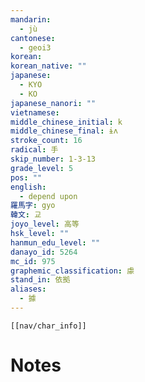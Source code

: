 ```yaml
---
mandarin:
  - jù
cantonese:
  - geoi3
korean:
korean_native: ""
japanese:
  - KYO
  - KO
japanese_nanori: ""
vietnamese:
middle_chinese_initial: k
middle_chinese_final: ɨʌ
stroke_count: 16
radical: 手
skip_number: 1-3-13
grade_level: 5
pos: ""
english:
  - depend upon
羅馬字: gyo
韓文: 교
joyo_level: 高等
hsk_level: ""
hanmun_edu_level: ""
danayo_id: 5264
mc_id: 975
graphemic_classification: 豦
stand_in: 依拠
aliases:
  - 據
---
```

```meta-bind-embed
[[nav/char_info]]
```

# Notes
